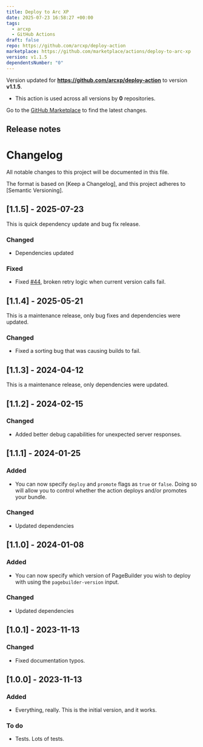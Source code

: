 ```yaml
---
title: Deploy to Arc XP
date: 2025-07-23 16:58:27 +00:00
tags:
  - arcxp
  - GitHub Actions
draft: false
repo: https://github.com/arcxp/deploy-action
marketplace: https://github.com/marketplace/actions/deploy-to-arc-xp
version: v1.1.5
dependentsNumber: "0"
---
```



Version updated for **https://github.com/arcxp/deploy-action** to version **v1.1.5**.
- This action is used across all versions by **0** repositories.

Go to the [GitHub Marketplace](https://github.com/marketplace/actions/deploy-to-arc-xp) to find the latest changes.

## Release notes

# Changelog

All notable changes to this project will be documented in this file.

The format is based on [Keep a Changelog],
and this project adheres to [Semantic Versioning].

## [1.1.5] - 2025-07-23

This is quick dependency update and bug fix release.

### Changed

- Dependencies updated

### Fixed

- Fixed [#44](https://github.com/arcxp/deploy-action/issues/44), broken retry logic when current version calls fail.

## [1.1.4] - 2025-05-21

This is a maintenance release, only bug fixes and dependencies were updated.

### Changed

- Fixed a sorting bug that was causing builds to fail.

## [1.1.3] - 2024-04-12

This is a maintenance release, only dependencies were updated.

## [1.1.2] - 2024-02-15

### Changed

- Added better debug capabilities for unexpected server responses.

## [1.1.1] - 2024-01-25

### Added

- You can now specify `deploy` and `promote` flags as `true` or `false`. Doing so will allow you to control whether the action deploys and/or promotes your bundle.

### Changed

- Updated dependencies

## [1.1.0] - 2024-01-08

### Added

- You can now specify which version of PageBuilder you wish to deploy with using the `pagebuilder-version` input.

### Changed

- Updated dependencies

## [1.0.1] - 2023-11-13

### Changed

- Fixed documentation typos.

## [1.0.0] - 2023-11-13

### Added

- Everything, really. This is the initial version, and it works.

### To do

- Tests. Lots of tests.

